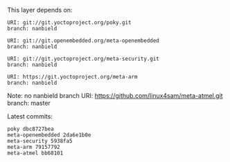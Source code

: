 This layer depends on:

    URI: git://git.yoctoproject.org/poky.git
    branch: nanbield

    URI: git://git.openembedded.org/meta-openembedded
    branch: nanbield

    URI: git://git.yoctoproject.org/meta-security.git
    branch: nanbield

    URI: https://git.yoctoproject.org/meta-arm
    branch: nanbield

Note: no nanbield branch
    URI: https://github.com/linux4sam/meta-atmel.git
    branch: master

Latest commits:

    poky dbc8727bea
    meta-openembedded 2da6e1b0e
    meta-security 5938fa5
    meta-arm 79157792
    meta-atmel bb68101
